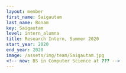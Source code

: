 ```yaml
---
layout: member
first_name: Saigautam
last_name: Bonam
key: Saigautam
level: intern_alumna
title: Research Intern, Summer 2020
start_year: 2020
end_year: 2020
image: /assets/img/team/Saigautam.jpg
<!-- now: BS in Computer Science at ??? -->
---
```

